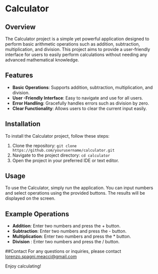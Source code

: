 # Calculator

## Overview
The Calculator project is a simple yet powerful application designed to perform basic arithmetic operations such as addition, subtraction, multiplication, and division. This project aims to provide a user-friendly interface for users to easily perform calculations without needing any advanced mathematical knowledge.

## Features
- **Basic Operations**: Supports addition, subtraction, multiplication, and division.
- **User -Friendly Interface**: Easy to navigate and use for all users.
- **Error Handling**: Gracefully handles errors such as division by zero.
- **Clear Functionality**: Allows users to clear the current input easily.

## Installation
To install the Calculator project, follow these steps:

1. Clone the repository:
`git clone https://github.com/yourusername/calculator.git`
2. Navigate to the project directory:
`cd calculator`
3. Open the project in your preferred IDE or text editor.

## Usage
To use the Calculator, simply run the application. You can input numbers and select operations using the provided buttons. The results will be displayed on the screen.

## Example Operations
- **Addition**: Enter two numbers and press the + button.
- **Subtraction**: Enter two numbers and press the - button.
- **Multiplication**: Enter two numbers and press the * button.
- **Division** : Enter two numbers and press the / button.

##Contact
For any questions or inquiries, please contact lorenzo.spagni.meacci@gmail.com

Enjoy calculating!

